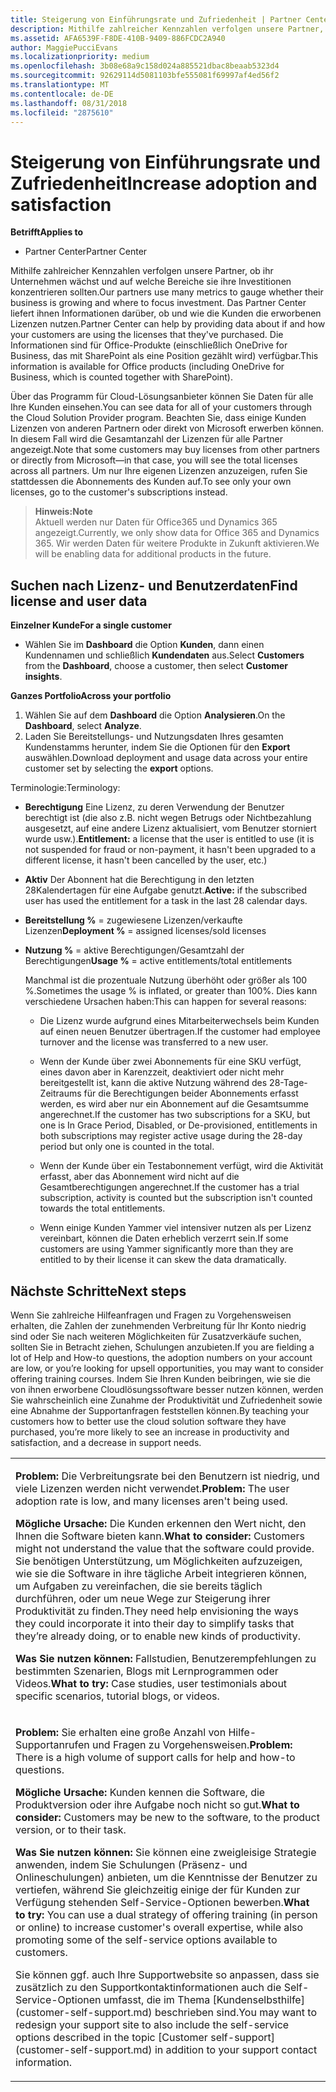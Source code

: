 ```yaml
---
title: Steigerung von Einführungsrate und Zufriedenheit | Partner Center
description: Mithilfe zahlreicher Kennzahlen verfolgen unsere Partner, ob ihr Unternehmen wächst und auf welche Bereiche sie ihre Investitionen konzentrieren sollten. Das Partner Center liefert ihnen Informationen darüber, ob und wie die Kunden die erworbenen Lizenzen nutzen.
ms.assetid: AFA6539F-F8DE-410B-9409-886FCDC2A940
author: MaggiePucciEvans
ms.localizationpriority: medium
ms.openlocfilehash: 3b08e68a9c158d024a885521dbac8beaab5323d4
ms.sourcegitcommit: 92629114d5081103bfe555081f69997af4ed56f2
ms.translationtype: MT
ms.contentlocale: de-DE
ms.lasthandoff: 08/31/2018
ms.locfileid: "2875610"
---
```

# <a name="increase-adoption-and-satisfaction"></a><span data-ttu-id="64706-104">Steigerung von Einführungsrate und Zufriedenheit</span><span class="sxs-lookup"><span data-stu-id="64706-104">Increase adoption and satisfaction</span></span>

**<span data-ttu-id="64706-105">Betrifft</span><span class="sxs-lookup"><span data-stu-id="64706-105">Applies to</span></span>**

-  <span data-ttu-id="64706-106">Partner Center</span><span class="sxs-lookup"><span data-stu-id="64706-106">Partner Center</span></span>

<span data-ttu-id="64706-107">Mithilfe zahlreicher Kennzahlen verfolgen unsere Partner, ob ihr Unternehmen wächst und auf welche Bereiche sie ihre Investitionen konzentrieren sollten.</span><span class="sxs-lookup"><span data-stu-id="64706-107">Our partners use many metrics to gauge whether their business is growing and where to focus investment.</span></span> <span data-ttu-id="64706-108">Das Partner Center liefert ihnen Informationen darüber, ob und wie die Kunden die erworbenen Lizenzen nutzen.</span><span class="sxs-lookup"><span data-stu-id="64706-108">Partner Center can help by providing data about if and how your customers are using the licenses that they've purchased.</span></span> <span data-ttu-id="64706-109">Die Informationen sind für Office-Produkte (einschließlich OneDrive for Business, das mit SharePoint als eine Position gezählt wird) verfügbar.</span><span class="sxs-lookup"><span data-stu-id="64706-109">This information is available for Office products (including OneDrive for Business, which is counted together with SharePoint).</span></span>

<span data-ttu-id="64706-110">Über das Programm für Cloud-Lösungsanbieter können Sie Daten für alle Ihre Kunden einsehen.</span><span class="sxs-lookup"><span data-stu-id="64706-110">You can see data for all of your customers through the Cloud Solution Provider program.</span></span> <span data-ttu-id="64706-111">Beachten Sie, dass einige Kunden Lizenzen von anderen Partnern oder direkt von Microsoft erwerben können. In diesem Fall wird die Gesamtanzahl der Lizenzen für alle Partner angezeigt.</span><span class="sxs-lookup"><span data-stu-id="64706-111">Note that some customers may buy licenses from other partners or directly from Microsoft—in that case, you will see the total licenses across all partners.</span></span> <span data-ttu-id="64706-112">Um nur Ihre eigenen Lizenzen anzuzeigen, rufen Sie stattdessen die Abonnements des Kunden auf.</span><span class="sxs-lookup"><span data-stu-id="64706-112">To see only your own licenses, go to the customer's subscriptions instead.</span></span>

>**<span data-ttu-id="64706-113">Hinweis:</span><span class="sxs-lookup"><span data-stu-id="64706-113">Note</span></span>**<br> <span data-ttu-id="64706-114">Aktuell werden nur Daten für Office365 und Dynamics 365 angezeigt.</span><span class="sxs-lookup"><span data-stu-id="64706-114">Currently, we only show data for Office 365 and Dynamics 365.</span></span> <span data-ttu-id="64706-115">Wir werden Daten für weitere Produkte in Zukunft aktivieren.</span><span class="sxs-lookup"><span data-stu-id="64706-115">We will be enabling data for additional products in the future.</span></span>

## <a name="find-license-and-user-data"></a><span data-ttu-id="64706-116">Suchen nach Lizenz- und Benutzerdaten</span><span class="sxs-lookup"><span data-stu-id="64706-116">Find license and user data</span></span>


**<span data-ttu-id="64706-117">Einzelner Kunde</span><span class="sxs-lookup"><span data-stu-id="64706-117">For a single customer</span></span>**

-   <span data-ttu-id="64706-118">Wählen Sie im **Dashboard** die Option **Kunden**, dann einen Kundennamen und schließlich **Kundendaten** aus.</span><span class="sxs-lookup"><span data-stu-id="64706-118">Select **Customers** from the **Dashboard**, choose a customer, then select **Customer insights**.</span></span>

**<span data-ttu-id="64706-119">Ganzes Portfolio</span><span class="sxs-lookup"><span data-stu-id="64706-119">Across your portfolio</span></span>**

1.  <span data-ttu-id="64706-120">Wählen Sie auf dem **Dashboard** die Option **Analysieren**.</span><span class="sxs-lookup"><span data-stu-id="64706-120">On the **Dashboard**, select **Analyze**.</span></span>
2.  <span data-ttu-id="64706-121">Laden Sie Bereitstellungs- und Nutzungsdaten Ihres gesamten Kundenstamms herunter, indem Sie die Optionen für den **Export** auswählen.</span><span class="sxs-lookup"><span data-stu-id="64706-121">Download deployment and usage data across your entire customer set by selecting the **export** options.</span></span>

<span data-ttu-id="64706-122">Terminologie:</span><span class="sxs-lookup"><span data-stu-id="64706-122">Terminology:</span></span>

-   <span data-ttu-id="64706-123">**Berechtigung** Eine Lizenz, zu deren Verwendung der Benutzer berechtigt ist (die also z.B. nicht wegen Betrugs oder Nichtbezahlung ausgesetzt, auf eine andere Lizenz aktualisiert, vom Benutzer storniert wurde usw.).</span><span class="sxs-lookup"><span data-stu-id="64706-123">**Entitlement:** a license that the user is entitled to use (it is not suspended for fraud or non-payment, it hasn't been upgraded to a different license, it hasn't been cancelled by the user, etc.)</span></span>

-   <span data-ttu-id="64706-124">**Aktiv** Der Abonnent hat die Berechtigung in den letzten 28Kalendertagen für eine Aufgabe genutzt.</span><span class="sxs-lookup"><span data-stu-id="64706-124">**Active:** if the subscribed user has used the entitlement for a task in the last 28 calendar days.</span></span>

-   <span data-ttu-id="64706-125">**Bereitstellung %** = zugewiesene Lizenzen/verkaufte Lizenzen</span><span class="sxs-lookup"><span data-stu-id="64706-125">**Deployment %** = assigned licenses/sold licenses</span></span>

-   <span data-ttu-id="64706-126">**Nutzung %** = aktive Berechtigungen/Gesamtzahl der Berechtigungen</span><span class="sxs-lookup"><span data-stu-id="64706-126">**Usage %** = active entitlements/total entitlements</span></span>

    <span data-ttu-id="64706-127">Manchmal ist die prozentuale Nutzung überhöht oder größer als 100 %.</span><span class="sxs-lookup"><span data-stu-id="64706-127">Sometimes the usage % is inflated, or greater than 100%.</span></span> <span data-ttu-id="64706-128">Dies kann verschiedene Ursachen haben:</span><span class="sxs-lookup"><span data-stu-id="64706-128">This can happen for several reasons:</span></span>

    -   <span data-ttu-id="64706-129">Die Lizenz wurde aufgrund eines Mitarbeiterwechsels beim Kunden auf einen neuen Benutzer übertragen.</span><span class="sxs-lookup"><span data-stu-id="64706-129">If the customer had employee turnover and the license was transferred to a new user.</span></span>

    -   <span data-ttu-id="64706-130">Wenn der Kunde über zwei Abonnements für eine SKU verfügt, eines davon aber in Karenzzeit, deaktiviert oder nicht mehr bereitgestellt ist, kann die aktive Nutzung während des 28-Tage-Zeitraums für die Berechtigungen beider Abonnements erfasst werden, es wird aber nur ein Abonnement auf die Gesamtsumme angerechnet.</span><span class="sxs-lookup"><span data-stu-id="64706-130">If the customer has two subscriptions for a SKU, but one is In Grace Period, Disabled, or De-provisioned, entitlements in both subscriptions may register active usage during the 28-day period but only one is counted in the total.</span></span>

    -   <span data-ttu-id="64706-131">Wenn der Kunde über ein Testabonnement verfügt, wird die Aktivität erfasst, aber das Abonnement wird nicht auf die Gesamtberechtigungen angerechnet.</span><span class="sxs-lookup"><span data-stu-id="64706-131">If the customer has a trial subscription, activity is counted but the subscription isn't counted towards the total entitlements.</span></span>

    -   <span data-ttu-id="64706-132">Wenn einige Kunden Yammer viel intensiver nutzen als per Lizenz vereinbart, können die Daten erheblich verzerrt sein.</span><span class="sxs-lookup"><span data-stu-id="64706-132">If some customers are using Yammer significantly more than they are entitled to by their license it can skew the data dramatically.</span></span>

## <a name="next-steps"></a><span data-ttu-id="64706-133">Nächste Schritte</span><span class="sxs-lookup"><span data-stu-id="64706-133">Next steps</span></span>


<span data-ttu-id="64706-134">Wenn Sie zahlreiche Hilfeanfragen und Fragen zu Vorgehensweisen erhalten, die Zahlen der zunehmenden Verbreitung für Ihr Konto niedrig sind oder Sie nach weiteren Möglichkeiten für Zusatzverkäufe suchen, sollten Sie in Betracht ziehen, Schulungen anzubieten.</span><span class="sxs-lookup"><span data-stu-id="64706-134">If you are fielding a lot of Help and How-to questions, the adoption numbers on your account are low, or you’re looking for upsell opportunities, you may want to consider offering training courses.</span></span> <span data-ttu-id="64706-135">Indem Sie Ihren Kunden beibringen, wie sie die von ihnen erworbene Cloudlösungssoftware besser nutzen können, werden Sie wahrscheinlich eine Zunahme der Produktivität und Zufriedenheit sowie eine Abnahme der Supportanfragen feststellen können.</span><span class="sxs-lookup"><span data-stu-id="64706-135">By teaching your customers how to better use the cloud solution software they have purchased, you’re more likely to see an increase in productivity and satisfaction, and a decrease in support needs.</span></span>

<table>
<colgroup>
<col width="100%" />
</colgroup>
<tbody>
<tr class="odd">
<td><p><span data-ttu-id="64706-136"><strong>Problem:</strong> Die Verbreitungsrate bei den Benutzern ist niedrig, und viele Lizenzen werden nicht verwendet.</span><span class="sxs-lookup"><span data-stu-id="64706-136"><strong>Problem:</strong> The user adoption rate is low, and many licenses aren't being used.</span></span></p>
<p><span data-ttu-id="64706-137"><strong>Mögliche Ursache:</strong> Die Kunden erkennen den Wert nicht, den Ihnen die Software bieten kann.</span><span class="sxs-lookup"><span data-stu-id="64706-137"><strong>What to consider:</strong> Customers might not understand the value that the software could provide.</span></span> <span data-ttu-id="64706-138">Sie benötigen Unterstützung, um Möglichkeiten aufzuzeigen, wie sie die Software in ihre tägliche Arbeit integrieren können, um Aufgaben zu vereinfachen, die sie bereits täglich durchführen, oder um neue Wege zur Steigerung ihrer Produktivität zu finden.</span><span class="sxs-lookup"><span data-stu-id="64706-138">They need help envisioning the ways they could incorporate it into their day to simplify tasks that they’re already doing, or to enable new kinds of productivity.</span></span></p>
<p><span data-ttu-id="64706-139"><strong>Was Sie nutzen können:</strong> Fallstudien, Benutzerempfehlungen zu bestimmten Szenarien, Blogs mit Lernprogrammen oder Videos.</span><span class="sxs-lookup"><span data-stu-id="64706-139"><strong>What to try:</strong> Case studies, user testimonials about specific scenarios, tutorial blogs, or videos.</span></span></p></td>
</tr>
<tr class="even">
<td><p><span data-ttu-id="64706-140"><strong>Problem:</strong> Sie erhalten eine große Anzahl von Hilfe-Supportanrufen und Fragen zu Vorgehensweisen.</span><span class="sxs-lookup"><span data-stu-id="64706-140"><strong>Problem:</strong> There is a high volume of support calls for help and how-to questions.</span></span></p>
<p><span data-ttu-id="64706-141"><strong>Mögliche Ursache:</strong> Kunden kennen die Software, die Produktversion oder ihre Aufgabe noch nicht so gut.</span><span class="sxs-lookup"><span data-stu-id="64706-141"><strong>What to consider:</strong> Customers may be new to the software, to the product version, or to their task.</span></span></p>
<p><span data-ttu-id="64706-142"><strong>Was Sie nutzen können:</strong> Sie können eine zweigleisige Strategie anwenden, indem Sie Schulungen (Präsenz- und Onlineschulungen) anbieten, um die Kenntnisse der Benutzer zu vertiefen, während Sie gleichzeitig einige der für Kunden zur Verfügung stehenden Self-Service-Optionen bewerben.</span><span class="sxs-lookup"><span data-stu-id="64706-142"><strong>What to try:</strong> You can use a dual strategy of offering training (in person or online) to increase customer's overall expertise, while also promoting some of the self-service options available to customers.</span></span></p>
<p><span data-ttu-id="64706-143">Sie können ggf. auch Ihre Supportwebsite so anpassen, dass sie zusätzlich zu den Supportkontaktinformationen auch die Self-Service-Optionen umfasst, die im Thema [Kundenselbsthilfe](customer-self-support.md) beschrieben sind.</span><span class="sxs-lookup"><span data-stu-id="64706-143">You may want to redesign your support site to also include the self-service options described in the topic [Customer self-support](customer-self-support.md) in addition to your support contact information.</span></span></p></td>
</tr>
</tbody>
</table>

 

 

 



